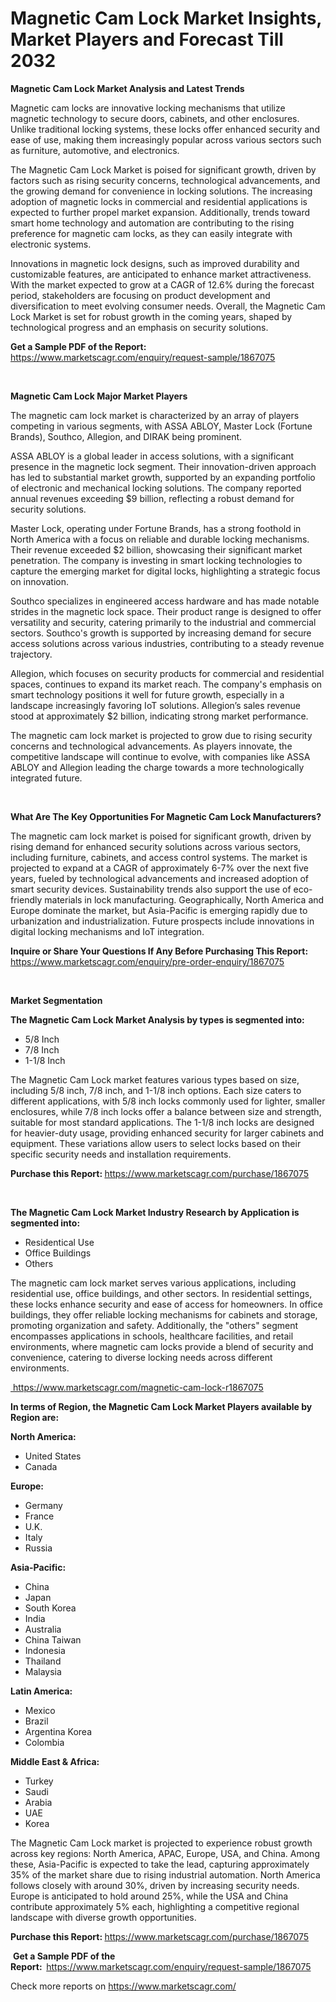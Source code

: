 <p><h1>Magnetic Cam Lock Market Insights, Market Players and Forecast Till 2032</h1></p><p><strong>Magnetic Cam Lock Market Analysis and Latest Trends</strong></p>
<p><p>Magnetic cam locks are innovative locking mechanisms that utilize magnetic technology to secure doors, cabinets, and other enclosures. Unlike traditional locking systems, these locks offer enhanced security and ease of use, making them increasingly popular across various sectors such as furniture, automotive, and electronics. </p><p>The Magnetic Cam Lock Market is poised for significant growth, driven by factors such as rising security concerns, technological advancements, and the growing demand for convenience in locking solutions. The increasing adoption of magnetic locks in commercial and residential applications is expected to further propel market expansion. Additionally, trends toward smart home technology and automation are contributing to the rising preference for magnetic cam locks, as they can easily integrate with electronic systems.</p><p>Innovations in magnetic lock designs, such as improved durability and customizable features, are anticipated to enhance market attractiveness. With the market expected to grow at a CAGR of 12.6% during the forecast period, stakeholders are focusing on product development and diversification to meet evolving consumer needs. Overall, the Magnetic Cam Lock Market is set for robust growth in the coming years, shaped by technological progress and an emphasis on security solutions.</p></p>
<p><strong>Get a Sample PDF of the Report:&nbsp;</strong> <a href="https://www.marketscagr.com/enquiry/request-sample/1867075?utm_campaign=2039&utm_medium=2&utm_source=Github&utm_content=ia&utm_term=22022025&utm_id=magnetic-cam-lock">https://www.marketscagr.com/enquiry/request-sample/1867075</a></p>
<p>&nbsp;</p>
<p><strong>Magnetic Cam Lock Major Market Players</strong></p>
<p><p>The magnetic cam lock market is characterized by an array of players competing in various segments, with ASSA ABLOY, Master Lock (Fortune Brands), Southco, Allegion, and DIRAK being prominent.</p><p>ASSA ABLOY is a global leader in access solutions, with a significant presence in the magnetic lock segment. Their innovation-driven approach has led to substantial market growth, supported by an expanding portfolio of electronic and mechanical locking solutions. The company reported annual revenues exceeding $9 billion, reflecting a robust demand for security solutions.</p><p>Master Lock, operating under Fortune Brands, has a strong foothold in North America with a focus on reliable and durable locking mechanisms. Their revenue exceeded $2 billion, showcasing their significant market penetration. The company is investing in smart locking technologies to capture the emerging market for digital locks, highlighting a strategic focus on innovation.</p><p>Southco specializes in engineered access hardware and has made notable strides in the magnetic lock space. Their product range is designed to offer versatility and security, catering primarily to the industrial and commercial sectors. Southco's growth is supported by increasing demand for secure access solutions across various industries, contributing to a steady revenue trajectory.</p><p>Allegion, which focuses on security products for commercial and residential spaces, continues to expand its market reach. The company's emphasis on smart technology positions it well for future growth, especially in a landscape increasingly favoring IoT solutions. Allegion’s sales revenue stood at approximately $2 billion, indicating strong market performance.</p><p>The magnetic cam lock market is projected to grow due to rising security concerns and technological advancements. As players innovate, the competitive landscape will continue to evolve, with companies like ASSA ABLOY and Allegion leading the charge towards a more technologically integrated future.</p></p>
<p>&nbsp;</p>
<p><strong>What Are The Key Opportunities For Magnetic Cam Lock Manufacturers?</strong></p>
<p><p>The magnetic cam lock market is poised for significant growth, driven by rising demand for enhanced security solutions across various sectors, including furniture, cabinets, and access control systems. The market is projected to expand at a CAGR of approximately 6-7% over the next five years, fueled by technological advancements and increased adoption of smart security devices. Sustainability trends also support the use of eco-friendly materials in lock manufacturing. Geographically, North America and Europe dominate the market, but Asia-Pacific is emerging rapidly due to urbanization and industrialization. Future prospects include innovations in digital locking mechanisms and IoT integration.</p></p>
<p><strong>Inquire or Share Your Questions If Any Before Purchasing This Report:</strong> <a href="https://www.marketscagr.com/enquiry/pre-order-enquiry/1867075?utm_campaign=2039&utm_medium=2&utm_source=Github&utm_content=ia&utm_term=22022025&utm_id=magnetic-cam-lock">https://www.marketscagr.com/enquiry/pre-order-enquiry/1867075</a></p>
<p>&nbsp;</p>
<p><strong>Market Segmentation</strong></p>
<p><strong>The Magnetic Cam Lock Market Analysis by types is segmented into:</strong></p>
<p><ul><li>5/8 Inch</li><li>7/8 Inch</li><li>1-1/8 Inch</li></ul></p>
<p><p>The Magnetic Cam Lock market features various types based on size, including 5/8 inch, 7/8 inch, and 1-1/8 inch options. Each size caters to different applications, with 5/8 inch locks commonly used for lighter, smaller enclosures, while 7/8 inch locks offer a balance between size and strength, suitable for most standard applications. The 1-1/8 inch locks are designed for heavier-duty usage, providing enhanced security for larger cabinets and equipment. These variations allow users to select locks based on their specific security needs and installation requirements.</p></p>
<p><strong>Purchase this Report:&nbsp;</strong><a href="https://www.marketscagr.com/purchase/1867075?utm_campaign=2039&utm_medium=2&utm_source=Github&utm_content=ia&utm_term=22022025&utm_id=magnetic-cam-lock">https://www.marketscagr.com/purchase/1867075</a></p>
<p>&nbsp;</p>
<p><strong>The Magnetic Cam Lock Market Industry Research by Application is segmented into:</strong></p>
<p><ul><li>Residentical Use</li><li>Office Buildings</li><li>Others</li></ul></p>
<p><p>The magnetic cam lock market serves various applications, including residential use, office buildings, and other sectors. In residential settings, these locks enhance security and ease of access for homeowners. In office buildings, they offer reliable locking mechanisms for cabinets and storage, promoting organization and safety. Additionally, the "others" segment encompasses applications in schools, healthcare facilities, and retail environments, where magnetic cam locks provide a blend of security and convenience, catering to diverse locking needs across different environments.</p></p>
<p><a href="https://www.marketscagr.com/magnetic-cam-lock-r1867075?utm_campaign=2039&utm_medium=2&utm_source=Github&utm_content=ia&utm_term=22022025&utm_id=magnetic-cam-lock">&nbsp;https://www.marketscagr.com/magnetic-cam-lock-r1867075</a></p>
<p><strong>In terms of Region, the Magnetic Cam Lock Market Players available by Region are:</strong></p>
<p>
    <p> <strong> North America: </strong>
        <ul>
            <li>United States</li>
            <li>Canada</li>
        </ul>
        </p> 
    <p> <strong> Europe: </strong>
        <ul>
            <li>Germany</li>
            <li>France</li>
            <li>U.K.</li>
            <li>Italy</li>
            <li>Russia</li>
        </ul>
        </p> 
    <p> <strong> Asia-Pacific: </strong>
        <ul>
            <li>China</li>
            <li>Japan</li>
            <li>South Korea</li>
            <li>India</li>
            <li>Australia</li>
            <li>China Taiwan</li>
            <li>Indonesia</li>
            <li>Thailand</li>
            <li>Malaysia</li>
        </ul>
        </p> 
    <p> <strong> Latin America: </strong>
        <ul>
            <li>Mexico</li>
            <li>Brazil</li>
            <li>Argentina Korea</li>
            <li>Colombia</li>
        </ul>
        </p> 
    <p> <strong> Middle East & Africa: </strong>
        <ul>
            <li>Turkey</li>
            <li>Saudi</li>
            <li>Arabia</li>
            <li>UAE</li>
            <li>Korea</li>
        </ul>
    </p>
    </p>
<p><p>The Magnetic Cam Lock market is projected to experience robust growth across key regions: North America, APAC, Europe, USA, and China. Among these, Asia-Pacific is expected to take the lead, capturing approximately 35% of the market share due to rising industrial automation. North America follows closely with around 30%, driven by increasing security needs. Europe is anticipated to hold around 25%, while the USA and China contribute approximately 5% each, highlighting a competitive regional landscape with diverse growth opportunities.</p></p>
<p><strong>Purchase this Report: </strong><a href="https://www.marketscagr.com/purchase/1867075?utm_campaign=2039&utm_medium=2&utm_source=Github&utm_content=ia&utm_term=22022025&utm_id=magnetic-cam-lock">https://www.marketscagr.com/purchase/1867075</a></p>
<p>&nbsp;<strong>Get a Sample PDF of the Report:&nbsp;&nbsp;</strong><a href="https://www.marketscagr.com/enquiry/request-sample/1867075?utm_campaign=2039&utm_medium=2&utm_source=Github&utm_content=ia&utm_term=22022025&utm_id=magnetic-cam-lock">https://www.marketscagr.com/enquiry/request-sample/1867075</a></p>
<p><strong></strong></p>
<p>Check more reports on <a href="https://www.marketscagr.com/?utm_campaign=2039&utm_medium=2&utm_source=Github&utm_content=ia&utm_term=22022025&utm_id=magnetic-cam-lock">https://www.marketscagr.com/</a></p>